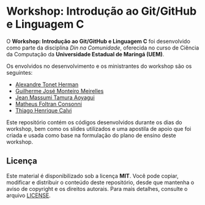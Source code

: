 # Workshop: Introdução ao Git/GitHub e Linguagem C

O **Workshop: Introdução ao Git/GitHub e Linguagem C** foi desenvolvido como parte da disciplina *Din na Comunidade*, oferecida no curso de Ciência da Computação da **Universidade Estadual de Maringá (UEM)**.

Os envolvidos no desenvolvimento e os ministrantes do workshop são os seguintes:

- [Alexandre Tonet Herman](https://github.com/atherman2)
- [Guilherme José Monteiro Meirelles](link_github)
- [Jean Massumi Tamura Aoyagui](link_github)
- [Matheus Foltran Consonni](link_github)
- [Thiago Henrique Calvi](https://github.com/thiagocalvi)

Este repositório contém os códigos desenvolvidos durante os dias do workshop, bem como os slides utilizados e uma apostila de apoio que foi criada e usada como base na formulação do plano de ensino deste workshop.

## Licença

Este material é disponibilizado sob a licença **MIT**. Você pode copiar, modificar e distribuir o conteúdo deste repositório, desde que mantenha o aviso de copyright e os direitos autorais. Para mais detalhes, consulte o arquivo [LICENSE](LICENSE).
